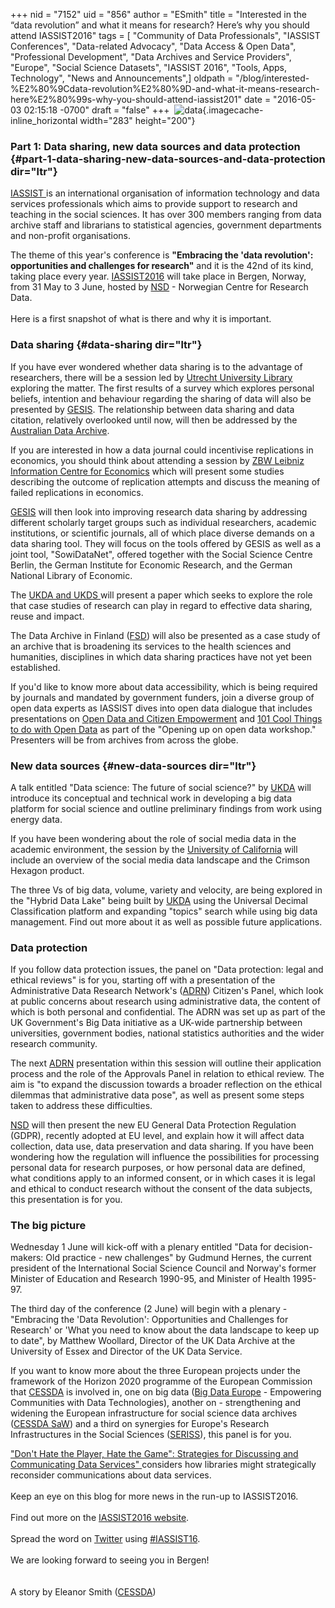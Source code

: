 +++
nid = "7152"
uid = "856"
author = "ESmith"
title = "Interested in the “data revolution” and what it means for research? Here’s why you should attend IASSIST2016"
tags = [ "Community of Data Professionals", "IASSIST Conferences", "Data-related Advocacy", "Data Access & Open Data", "Professional Development", "Data Archives and Service Providers", "Europe", "Social Science Datasets", "IASSIST 2016", "Tools, Apps, Technology", "News and Announcements",]
oldpath = "/blog/interested-%E2%80%9Cdata-revolution%E2%80%9D-and-what-it-means-research-here%E2%80%99s-why-you-should-attend-iassist201"
date = "2016-05-03 02:15:18 -0700"
draft = "false"
+++
 ![](/img/blog/data_computer.jpg "data"){.imagecache-inline_horizontal
width="283" height="200"}

### Part 1: Data sharing, new data sources and data protection {#part-1-data-sharing-new-data-sources-and-data-protection dir="ltr"}

[IASSIST ](http://iassistdata.org)is an international organisation of
information technology and data services professionals which aims to
provide support to research and teaching in the social sciences. It has
over 300 members ranging from data archive staff and librarians to
statistical agencies, government departments and non-profit
organisations.

The theme of this year's conference is **"Embracing the 'data
revolution': opportunities and challenges for research"** and it is the
42nd of its kind, taking place every year.
[IASSIST2016](http://iassist2016.org) will take place in Bergen, Norway,
from 31 May to 3 June, hosted by [NSD](http://www.nsd.uib.no) -
Norwegian Centre for Research Data.\
\
Here is a first snapshot of what is there and why it is important.

### Data sharing {#data-sharing dir="ltr"}

If you have ever wondered whether data sharing is to the advantage of
researchers, there will be a session led by [Utrecht University
Library](https://www.openconf.org/IASSIST16/modules/request.php?module=oc_program&action=summary.php&id=44)
exploring the matter. The first results of a survey which explores
personal beliefs, intention and behaviour regarding the sharing of data
will also be presented by
[GESIS](https://www.openconf.org/IASSIST16/modules/request.php?module=oc_program&action=summary.php&id=53).
The relationship between data sharing and data citation, relatively
overlooked until now, will then be addressed by the [Australian Data
Archive](https://www.openconf.org/IASSIST16/modules/request.php?module=oc_program&action=summary.php&id=79).

If you are interested in how a data journal could incentivise
replications in economics, you should think about attending a session by
[ZBW Leibniz Information Centre for
Economics](https://www.openconf.org/IASSIST16/modules/request.php?module=oc_program&action=summary.php&id=9)
which will present some studies describing the outcome of replication
attempts and discuss the meaning of failed replications in economics.

[GESIS](https://www.openconf.org/IASSIST16/modules/request.php?module=oc_program&action=summary.php&id=54)
will then look into improving research data sharing by addressing
different scholarly target groups such as individual researchers,
academic institutions, or scientific journals, all of which place
diverse demands on a data sharing tool. They will focus on the tools
offered by GESIS as well as a joint tool, "SowiDataNet", offered
together with the Social Science Centre Berlin, the German Institute for
Economic Research, and the German National Library of Economic.

The [UKDA and UKDS
](https://www.openconf.org/IASSIST16/modules/request.php?module=oc_program&action=summary.php&id=75)will
present a paper which seeks to explore the role that case studies of
research can play in regard to effective data sharing, reuse and impact.

The Data Archive in Finland
([FSD](https://www.openconf.org/IASSIST16/modules/request.php?module=oc_program&action=summary.php&id=116))
will also be presented as a case study of an archive that is broadening
its services to the health sciences and humanities, disciplines in which
data sharing practices have not yet been established.

If you'd like to know more about data accessibility, which is being
required by journals and mandated by government funders, join a diverse
group of open data experts as IASSIST dives into open data dialogue that
includes presentations on [Open Data and Citizen
Empowerment](https://www.openconf.org/IASSIST16/modules/request.php?module=oc_program&action=summary.php&id=42)
and [101 Cool Things to do with Open
Data](https://www.openconf.org/IASSIST16/modules/request.php?module=oc_program&action=summary.php&id=57)
as part of the "Opening up on open data workshop." Presenters will be
from archives from across the globe.

### New data sources {#new-data-sources dir="ltr"}

A talk entitled "Data science: The future of social science?" by
[UKDA](https://www.openconf.org/IASSIST16/modules/request.php?module=oc_program&action=summary.php&id=58)
will introduce its conceptual and technical work in developing a big
data platform for social science and outline preliminary findings from
work using energy data.

If you have been wondering about the role of social media data in the
academic environment, the session by the [University of
California](https://www.openconf.org/IASSIST16/modules/request.php?module=oc_program&action=summary.php&id=64)
will include an overview of the social media data landscape and the
Crimson Hexagon product.

The three Vs of big data, volume, variety and velocity, are being
explored in the "Hybrid Data Lake" being built by
[UKDA](https://www.openconf.org/IASSIST16/modules/request.php?module=oc_program&action=summary.php&id=91)
using the Universal Decimal Classification platform and expanding
"topics" search while using big data management. Find out more about it
as well as possible future applications.

### Data protection

If you follow data protection issues, the panel on "Data protection:
legal and ethical reviews" is for you, starting off with a presentation
of the Administrative Data Research Network\'s
([ADRN](https://www.openconf.org/IASSIST16/modules/request.php?module=oc_program&action=summary.php&id=43))
Citizen\'s Panel, which look at public concerns about research using
administrative data, the content of which is both personal and
confidential. The ADRN was set up as part of the UK Government's Big
Data initiative as a UK-wide partnership between universities,
government bodies, national statistics authorities and the wider
research community.

The next
[ADRN](https://www.openconf.org/IASSIST16/modules/request.php?module=oc_program&action=summary.php&id=105)
presentation within this session will outline their application process
and the role of the Approvals Panel in relation to ethical review. The
aim is "to expand the discussion towards a broader reflection on the
ethical dilemmas that administrative data pose", as well as present some
steps taken to address these difficulties.

[NSD](https://www.openconf.org/IASSIST16/modules/request.php?module=oc_program&action=summary.php&id=152)
will then present the new EU General Data Protection Regulation (GDPR),
recently adopted at EU level, and explain how it will affect data
collection, data use, data preservation and data sharing. If you have
been wondering how the regulation will influence the possibilities for
processing personal data for research purposes, or how personal data are
defined, what conditions apply to an informed consent, or in which cases
it is legal and ethical to conduct research without the consent of the
data subjects, this presentation is for you.

### The big picture

Wednesday 1 June will kick-off with a plenary entitled "Data for
decision-makers: Old practice - new challenges" by Gudmund Hernes, the
current president of the International Social Science Council and
Norway's former Minister of Education and Research 1990-95, and Minister
of Health 1995-97.

The third day of the conference (2 June) will begin with a plenary -
"Embracing the 'Data Revolution': Opportunities and Challenges for
Research' or 'What you need to know about the data landscape to keep up
to date", by Matthew Woollard, Director of the UK Data Archive at the
University of Essex and Director of the UK Data Service.

If you want to know more about the three European projects under the
framework of the Horizon 2020 programme of the European Commission that
[CESSDA](https://www.openconf.org/IASSIST16/modules/request.php?module=oc_program&action=summary.php&id=45)
is involved in, one on big data ([Big Data
Europe](http://cessda.net/CESSDA-Services/Projects/BigDataEurope) -
Empowering Communities with Data Technologies), another on -
strengthening and widening the European infrastructure for social
science data archives ([CESSDA
SaW](http://cessda.net/CESSDA-Services/Projects/CESSDA-SaW)) and a third
on synergies for Europe\'s Research Infrastructures in the Social
Sciences ([SERISS](http://cessda.net/CESSDA-Services/Projects/SERISS)),
this panel is for you.  

[\"Don\'t Hate the Player, Hate the Game\": Strategies for Discussing
and Communicating Data Services"
](https://www.openconf.org/IASSIST16/modules/request.php?module=oc_program&action=summary.php&id=70)considers
how libraries might strategically reconsider communications about data
services.\
\
Keep an eye on this blog for more news in the run-up to IASSIST2016.\
\
Find out more on the [IASSIST2016 website](http://iassist2016.org).\
\
Spread the word on
[Twitter](https://twitter.com/CESSDA_Data/status/727430588286795776) using
[\#IASSIST16](https://twitter.com/search?q=%23IASSIST16&src=typd).\
\
We are looking forward to seeing you in Bergen! \
\
\
A story by Eleanor Smith ([CESSDA](http://cessda.net/))
